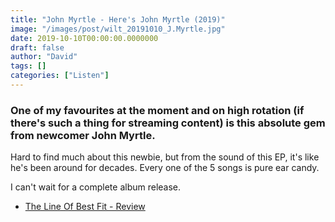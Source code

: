```yaml
---
title: "John Myrtle - Here's John Myrtle (2019)"
image: "/images/post/wilt_20191010_J.Myrtle.jpg"
date: 2019-10-10T00:00:00.0000000
draft: false
author: "David"
tags: []
categories: ["Listen"]
---
```

### One of my favourites at the moment and on high rotation (if there's such a thing for streaming content) is this absolute gem from newcomer John Myrtle.

 Hard to find much about this newbie, but from the sound of this EP, it's like he's been around for decades. Every one of the 5 songs is pure ear candy.

 I can't wait for a complete album release.

-  [The Line Of Best Fit - Review](https://www.thelineofbestfit.com/reviews/albums/john-myrtle-heres-ep-review)